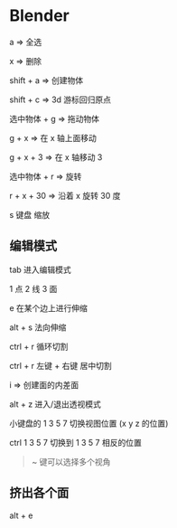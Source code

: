 # Blender

a => 全选

x => 删除

shift + a => 创建物体

shift + c => 3d 游标回归原点

选中物体 + g => 拖动物体

g + x => 在 x 轴上面移动

g + x + 3 => 在 x 轴移动 3

选中物体 + r => 旋转

r + x + 30 => 沿着 x 旋转 30 度

s 键盘 缩放

## 编辑模式

tab 进入编辑模式

1 点 2 线 3 面

e 在某个边上进行伸缩

alt + s 法向伸缩

ctrl + r 循环切割

ctrl + r 左键 + 右键 居中切割

i => 创建面的内差面

alt + z 进入/退出透视模式

小键盘的 1 3 5 7 切换视图位置 (x y z 的位置)

ctrl 1 3 5 7 切换到 1 3 5 7 相反的位置

> ~ 键可以选择多个视角

## 挤出各个面

alt + e
